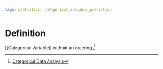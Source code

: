 ```yaml
---
tags: statistics, categorical_variable_prediction
---
```


# Definition

[[Categorical Variable]] without an ordering.[^1]

[^1]: [Categorical Data Analysis](zotero://open-pdf/library/items/JZKRKD5L?page=20)